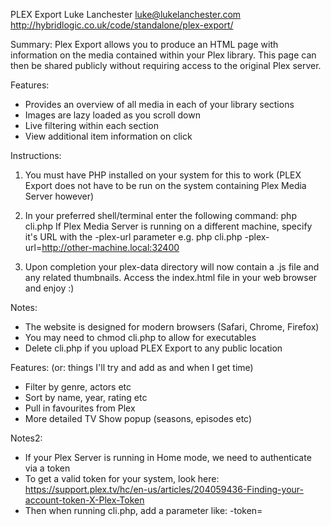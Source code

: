 PLEX Export
Luke Lanchester <luke@lukelanchester.com>
http://hybridlogic.co.uk/code/standalone/plex-export/

Summary:
Plex Export allows you to produce an HTML page with information on the
media contained within your Plex library. This page can then be shared
publicly without requiring access to the original Plex server.

Features:
- Provides an overview of all media in each of your library sections
- Images are lazy loaded as you scroll down
- Live filtering within each section
- View additional item information on click

Instructions:
1. You must have PHP installed on your system for this to work
  (PLEX Export does not have to be run on the system containing Plex
  Media Server however)

2. In your preferred shell/terminal enter the following command:
  php cli.php
  If Plex Media Server is running on a different machine, specify
  it's URL with the -plex-url parameter e.g.
    php cli.php -plex-url=http://other-machine.local:32400

3. Upon completion your plex-data directory will now contain a .js
   file and any related thumbnails. Access the index.html file in your
   web browser and enjoy :)

Notes:
- The website is designed for modern browsers (Safari, Chrome, Firefox)
- You may need to chmod cli.php to allow for executables
- Delete cli.php if you upload PLEX Export to any public location

Features: (or: things I'll try and add as and when I get time)
- Filter by genre, actors etc
- Sort by name, year, rating etc
- Pull in favourites from Plex
- More detailed TV Show popup (seasons, episodes etc)

Notes2:
- If your Plex Server is running in Home mode, we need to authenticate via a token
- To get a valid token for your system, look here: https://support.plex.tv/hc/en-us/articles/204059436-Finding-your-account-token-X-Plex-Token
- Then when running cli.php, add a parameter like: -token=<Your Token>
